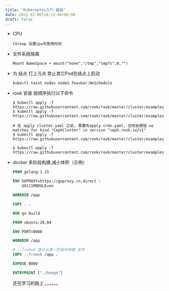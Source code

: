 ```yaml
---
title: "Kubernetes入门-基础"
date: 2021-02-06T10:13:46+08:00
draft: false
---
```


- CPU
  ~~~text
  CGroup 设置cpu可使用时间
  ~~~
- 文件系统隔离
  ~~~text
  Mount NameSpace + mount("none","/tmp","tmpfs",0,"")
  ~~~

- 为 结点 打上污点 禁止其它Pod在结点上启动
  ~~~shell
  kubectl taint nodes node1 foo=bar:NoSchedule
  ~~~

- rook 安装 按顺序执行以下命令
  ~~~shell
  $ kubectl apply -f https://raw.githubusercontent.com/rook/rook/master/cluster/examples/kubernetes/ceph/common.yaml
  $ kubectl apply -f https://raw.githubusercontent.com/rook/rook/master/cluster/examples/kubernetes/ceph/operator.yaml
  
  # 在 apply cluster.yaml 之前, 需要先apply crds.yaml, 否则会报错 no matches for kind "CephCluster" in version "ceph.rook.io/v1"
  $ kubectl apply -f https://raw.githubusercontent.com/rook/rook/master/cluster/examples/kubernetes/ceph/crds.yaml
  
  $ kubectl apply -f https://raw.githubusercontent.com/rook/rook/master/cluster/examples/kubernetes/ceph/cluster.yaml
  ~~~

- docker 多阶段构建,减小体积（示例）
  ~~~dockerfile
  FROM golang:1.15
  
  ENV GOPROXY=https://goproxy.cn,direct \
      GO111MODULE=on
  
  WORKDIR /app
  
  COPY . .
  
  RUN go build
  
  FROM ubuntu:20.04
  
  ENV PORT=8080
  
  WORKDIR /app
  
  # --from=0 表示从第一阶段中获取 文件
  COPY --from=0 /app .
  
  EXPOSE 8080
  
  ENTRYPOINT ["./beego"]
  ~~~

  还在学习的路上 。。。。。。